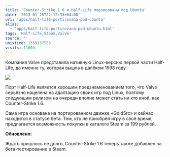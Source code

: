 ```yaml
---
title: 'Counter-Strike 1.6 и Half-Life портированы под Ubuntu'
date: '2013-01-25T22:12:33+04:00'
uri: 'apps/half-life-portirovana-pod-ubuntu'
alias: 
  - 'apps/half-life-portirovana-pod-ubuntu.html'
tags: 'Half-Life,Steam,Valve'
source: ''
unixtime: 1359137553
visits: 11603
---
```

Компания Valve представила нативную Linux-версию первой части Half-Life, да именно ту, которая вышла в далёком 1998 году.

[![](img/2013/01/25/22-00/half-life-8414876616-o.jpg)](img/2013/01/25/22-00/half-life-8414876616-o.jpg)

Порт Half-Life является хорошим предзнаменованием того, что Valve серьёзно нацелена на адаптацию своих игр под Linux, поэтому следующим релизом на очереди вполне может стать ни кто иной, как Counter-Strike 1.6.

Сама игра основана на портированном движке «GoldSrc» и сейчас находится в статусе бета. Тем, кто не приобрёл игру в своё время, предлагается возможность покупки в каталоге Steam за 199 рублей.

**Обновлено:**

Ждать пришлось не долго, Counter-Strike 1.6 теперь также добавлен на бета-тестирование в Steam.
